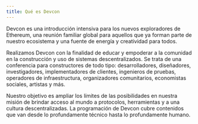 ```yaml
---
title: Qué es Devcon
---
```


Devcon es una introducción intensiva para los nuevos exploradores de Ethereum, una reunión familiar global para aquellos que ya forman parte de nuestro ecosistema y una fuente de energía y creatividad para todos.

Realizamos Devcon con la finalidad de educar y empoderar a la comunidad en la construcción y uso de sistemas descentralizados. Se trata de una conferencia para constructores de todo tipo: desarrolladores, diseñadores, investigadores, implementadores de clientes, ingenieros de pruebas, operadores de infraestructura, organizadores comunitarios, economistas sociales, artistas y más.

Nuestro objetivo es ampliar los límites de las posibilidades en nuestra misión de brindar acceso al mundo a protocolos, herramientas y a una cultura descentralizadas. La programación de Devcon cubre contenidos que van desde lo profundamente técnico hasta lo profundamente humano.